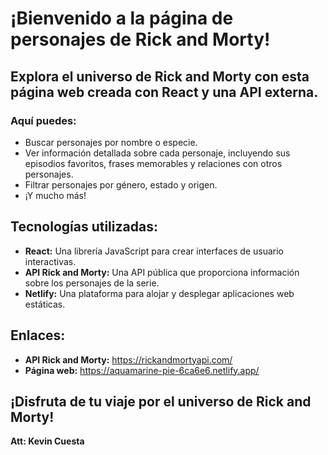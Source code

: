 # ¡Bienvenido a la página de personajes de Rick and Morty!

## Explora el universo de Rick and Morty con esta página web creada con React y una API externa.

### Aquí puedes:

* Buscar personajes por nombre o especie.
* Ver información detallada sobre cada personaje, incluyendo sus episodios favoritos, frases memorables y relaciones con otros personajes.
* Filtrar personajes por género, estado y origen.
* ¡Y mucho más!

## Tecnologías utilizadas:

* **React:** Una librería JavaScript para crear interfaces de usuario interactivas.
* **API Rick and Morty:** Una API pública que proporciona información sobre los personajes de la serie.
* **Netlify:** Una plataforma para alojar y desplegar aplicaciones web estáticas.

## Enlaces:

* **API Rick and Morty:** https://rickandmortyapi.com/
* **Página web:** https://aquamarine-pie-6ca6e6.netlify.app/

## ¡Disfruta de tu viaje por el universo de Rick and Morty!

**Att: Kevin Cuesta**
